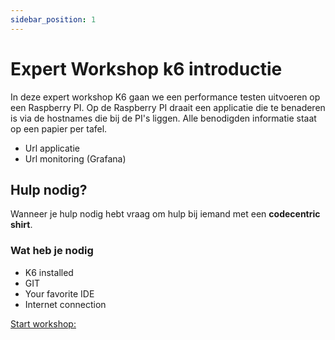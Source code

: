 ```yaml
---
sidebar_position: 1
---
```


# Expert Workshop k6 introductie
In deze expert workshop K6 gaan we een performance testen uitvoeren op een Raspberry PI. Op de Raspberry PI draait een applicatie die te benaderen is via de hostnames die bij de PI's liggen. 
Alle benodigden informatie staat op een papier per tafel.
- Url applicatie
- Url monitoring (Grafana)

## Hulp nodig?
Wanneer je hulp nodig hebt vraag om hulp bij iemand met een **codecentric shirt**. 

### Wat heb je nodig
- K6 installed
- GIT
- Your favorite IDE
- Internet connection


[Start workshop:](https://danielvanbavel.github.io/k6-workshop-api-docs/step2)